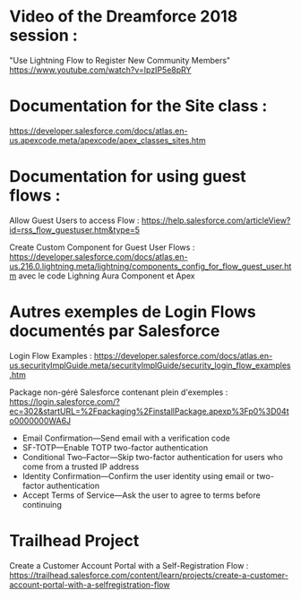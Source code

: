 # Video of the Dreamforce 2018 session :
"Use Lightning Flow to Register New Community Members"
https://www.youtube.com/watch?v=IpzIP5e8pRY


# Documentation for the Site class :
https://developer.salesforce.com/docs/atlas.en-us.apexcode.meta/apexcode/apex_classes_sites.htm


# Documentation for using guest flows :
Allow Guest Users to access Flow :
https://help.salesforce.com/articleView?id=rss_flow_guestuser.htm&type=5

Create Custom Component for Guest User Flows :
https://developer.salesforce.com/docs/atlas.en-us.216.0.lightning.meta/lightning/components_config_for_flow_guest_user.htm
avec le code Lighning Aura Component et Apex


# Autres exemples de Login Flows documentés par Salesforce
Login Flow Examples :
https://developer.salesforce.com/docs/atlas.en-us.securityImplGuide.meta/securityImplGuide/security_login_flow_examples.htm

Package non-géré Salesforce contenant plein d'exemples :
https://login.salesforce.com/?ec=302&startURL=%2Fpackaging%2FinstallPackage.apexp%3Fp0%3D04to0000000WA6J
- Email Confirmation—Send email with a verification code
- SF-TOTP—Enable TOTP two-factor authentication
- Conditional Two–Factor—Skip two-factor authentication for users who come from a trusted IP address
- Identity Confirmation—Confirm the user identity using email or two-factor authentication
- Accept Terms of Service—Ask the user to agree to terms before continuing


# Trailhead Project
Create a Customer Account Portal with a Self-Registration Flow :
https://trailhead.salesforce.com/content/learn/projects/create-a-customer-account-portal-with-a-selfregistration-flow

